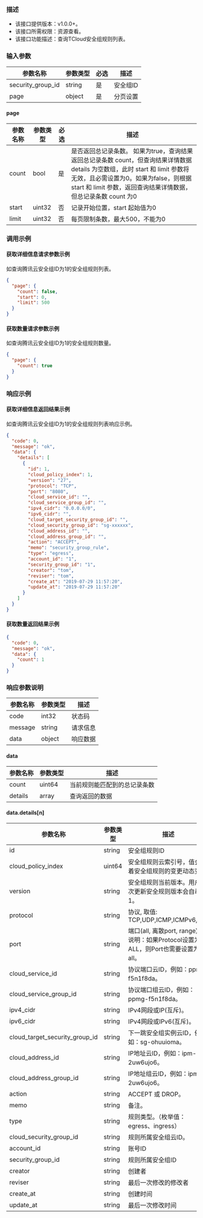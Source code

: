 ### 描述

- 该接口提供版本：v1.0.0+。
- 该接口所需权限：资源查看。
- 该接口功能描述：查询TCloud安全组规则列表。

### 输入参数

| 参数名称              | 参数类型   | 必选  | 描述    |
|-------------------|--------|-----|-------|
| security_group_id | string | 是   | 安全组ID |
| page              | object | 是   | 分页设置  |

#### page

| 参数名称  | 参数类型   | 必选  | 描述                                                                                                                                                  |
|-------|--------|-----|-----------------------------------------------------------------------------------------------------------------------------------------------------|
| count | bool   | 是   | 是否返回总记录条数。 如果为true，查询结果返回总记录条数 count，但查询结果详情数据 details 为空数组，此时 start 和 limit 参数将无效，且必需设置为0。如果为false，则根据 start 和 limit 参数，返回查询结果详情数据，但总记录条数 count 为0 |
| start | uint32 | 否   | 记录开始位置，start 起始值为0                                                                                                                                  |
| limit | uint32 | 否   | 每页限制条数，最大500，不能为0                                                                                                                                   |

### 调用示例

#### 获取详细信息请求参数示例

如查询腾讯云安全组ID为1的安全组规则列表。

```json
{
  "page": {
    "count": false,
    "start": 0,
    "limit": 500
  }
}
```

#### 获取数量请求参数示例

如查询腾讯云安全组ID为1的安全组规则数量。

```json
{
  "page": {
    "count": true
  }
}
```

### 响应示例

#### 获取详细信息返回结果示例

如查询腾讯云安全组ID为1的安全组规则列表响应示例。

```json
{
  "code": 0,
  "message": "ok",
  "data": {
    "details": [
      {
        "id": 1,
        "cloud_policy_index": 1,
        "version": "27",
        "protocol": "TCP",
        "port": "8080",
        "cloud_service_id": "",
        "cloud_service_group_id": "",
        "ipv4_cidr": "0.0.0.0/0",
        "ipv6_cidr": "",
        "cloud_target_security_group_id": "",
        "cloud_security_group_id": "sg-xxxxxx",
        "cloud_address_id": "",
        "cloud_address_group_id": "",
        "action": "ACCEPT",
        "memo": "security_group_rule",
        "type": "egress",
        "account_id": "1",
        "security_group_id": "1",
        "creator": "tom",
        "reviser": "tom",
        "create_at": "2019-07-29 11:57:20",
        "update_at": "2019-07-29 11:57:20"
      }
    ]
  }
}
```

#### 获取数量返回结果示例

```json
{
  "code": 0,
  "message": "ok",
  "data": {
    "count": 1
  }
}
```

### 响应参数说明

| 参数名称    | 参数类型   | 描述   |
|---------|--------|------|
| code    | int32  | 状态码  |
| message | string | 请求信息 |
| data    | object | 响应数据 |

#### data

| 参数名称    | 参数类型   | 描述             |
|---------|--------|----------------|
| count   | uint64 | 当前规则能匹配到的总记录条数 |
| details | array  | 查询返回的数据        |

#### data.details[n]

| 参数名称                           | 参数类型   | 描述                                                          |
|--------------------------------|--------|-------------------------------------------------------------|
| id                             | string | 安全组规则ID                                                     |
| cloud_policy_index             | uint64 | 安全组规则云索引号，值会随着安全组规则的变更动态变化                                  |
| version                        | string | 安全组规则当前版本。用户每次更新安全规则版本会自动加1。                                |
| protocol                       | string | 协议, 取值: TCP,UDP,ICMP,ICMPv6,ALL                             |
| port                           | string | 端口(all, 离散port, range)。 说明：如果Protocol设置为ALL，则Port也需要设置为all。 |
| cloud_service_id               | string | 协议端口云ID，例如：ppm-f5n1f8da。                                    |
| cloud_service_group_id         | string | 协议端口组云ID，例如：ppmg-f5n1f8da。                                  |
| ipv4_cidr                      | string | IPv4网段或IP(互斥)。                                              |
| ipv6_cidr                      | string | IPv4网段或IPv6(互斥)。                                            |
| cloud_target_security_group_id | string | 下一跳安全组实例云ID，例如：sg-ohuuioma。                                 |
| cloud_address_id               | string | IP地址云ID，例如：ipm-2uw6ujo6。                                    |
| cloud_address_group_id         | string | IP地址组云ID，例如：ipmg-2uw6ujo6。                                  |
| action                         | string | ACCEPT 或 DROP。                                              |
| memo                           | string | 备注。                                                         |
| type                           | string | 规则类型。（枚举值：egress、ingress）                                   |
| cloud_security_group_id        | string | 规则所属安全组云ID。                                                 |
| account_id                     | string | 账号ID                                                        |
| security_group_id              | string | 规则所属安全组ID                                                   |
| creator                        | string | 创建者                                                         |
| reviser                        | string | 最后一次修改的修改者                                                  |
| create_at                      | string | 创建时间                                                        |
| update_at                      | string | 最后一次修改时间                                                    |
